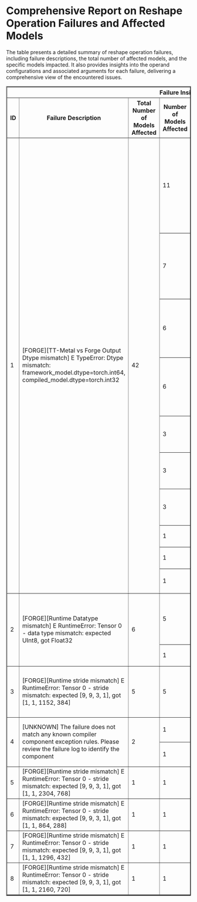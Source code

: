 <h1>Comprehensive Report on Reshape Operation Failures and Affected Models</h1>
<p>The table presents a detailed summary of reshape operation failures, including failure descriptions, the total number of affected models, and the specific models impacted. It also provides insights into the operand configurations and associated arguments for each failure, delivering a comprehensive view of the encountered issues.</p>
<table border="2">
	<thead>
		<tr style="text-align: center;">
			<th colspan="5">Failure Insight and Impacted Models</th>
			<th colspan="2">Reshape Operation Details</th>
		</tr>
		<tr style="text-align: center;">
			<th>ID</th>
			<th>Failure Description</th>
			<th>Total Number of Models Affected</th>
			<th>Number of Models Affected</th>
			<th>Affected Models</th>
			<th>Operands</th>
			<th>Arguments</th>
		</tr>
	</thead>
	<tbody>
		<tr>
			<td rowspan="10">1</td>
			<td rowspan="10">[FORGE][TT-Metal vs Forge Output Dtype mismatch] E                   TypeError: Dtype mismatch: framework_model.dtype=torch.int64, compiled_model.dtype=torch.int32</td>
			<td rowspan="10">42</td>
			<td>11</td>
			<td><ul><li>pt_whisper_openai_whisper_tiny_speech_recognition_hf</li><li>pt_whisper_openai_whisper_large_speech_recognition_hf</li><li>pt_whisper_openai_whisper_base_speech_recognition_hf</li><li>pt_t5_t5_large_text_gen_hf</li><li>pt_t5_google_flan_t5_small_text_gen_hf</li><li>pt_whisper_openai_whisper_medium_speech_recognition_hf</li><li>pt_t5_google_flan_t5_base_text_gen_hf</li><li>pt_whisper_openai_whisper_small_speech_recognition_hf</li><li>pt_t5_google_flan_t5_large_text_gen_hf</li><li>pt_t5_t5_small_text_gen_hf</li><li>pt_t5_t5_base_text_gen_hf</li></ul></td>
			<td>Operand(type=Activation, shape=(1, 1), dtype=int64)</td>
			<td>shape : (1, 1)</td>
		</tr>
		<tr>
			<td>7</td>
			<td><ul><li>pt_opt_facebook_opt_125m_clm_hf</li><li>pt_opt_facebook_opt_350m_clm_hf</li><li>pt_xglm_facebook_xglm_1_7b_clm_hf</li><li>pt_gpt2_gpt2_text_gen_hf</li><li>pt_xglm_facebook_xglm_564m_clm_hf</li><li>pt_bart_facebook_bart_large_mnli_seq_cls_hf</li><li>pt_opt_facebook_opt_1_3b_clm_hf</li></ul></td>
			<td>Operand(type=Activation, shape=(1, 256), dtype=int64)</td>
			<td>shape : (1, 256)</td>
		</tr>
		<tr>
			<td>6</td>
			<td><ul><li>pt_opt_facebook_opt_1_3b_seq_cls_hf</li><li>pt_opt_facebook_opt_350m_qa_hf</li><li>pt_opt_facebook_opt_125m_seq_cls_hf</li><li>pt_opt_facebook_opt_125m_qa_hf</li><li>pt_opt_facebook_opt_1_3b_qa_hf</li><li>pt_opt_facebook_opt_350m_seq_cls_hf</li></ul></td>
			<td>Operand(type=Activation, shape=(1, 32), dtype=int64)</td>
			<td>shape : (1, 32)</td>
		</tr>
		<tr>
			<td>6</td>
			<td><ul><li>pt_t5_t5_large_text_gen_hf</li><li>pt_t5_google_flan_t5_small_text_gen_hf</li><li>pt_t5_google_flan_t5_base_text_gen_hf</li><li>pt_t5_google_flan_t5_large_text_gen_hf</li><li>pt_t5_t5_small_text_gen_hf</li><li>pt_t5_t5_base_text_gen_hf</li></ul></td>
			<td>Operand(type=Activation, shape=(1, 61), dtype=int64)</td>
			<td>shape : (1, 61)</td>
		</tr>
		<tr>
			<td>3</td>
			<td><ul><li>pt_stereo_facebook_musicgen_medium_music_generation_hf</li><li>pt_stereo_facebook_musicgen_small_music_generation_hf</li><li>pt_stereo_facebook_musicgen_large_music_generation_hf</li></ul></td>
			<td>Operand(type=Activation, shape=(8, 1), dtype=int64)</td>
			<td>shape : (2, 4, 1)</td>
		</tr>
		<tr>
			<td>3</td>
			<td><ul><li>pt_stereo_facebook_musicgen_medium_music_generation_hf</li><li>pt_stereo_facebook_musicgen_small_music_generation_hf</li><li>pt_stereo_facebook_musicgen_large_music_generation_hf</li></ul></td>
			<td>Operand(type=Activation, shape=(2, 1, 1), dtype=int64)</td>
			<td>shape : (2, 1)</td>
		</tr>
		<tr>
			<td>3</td>
			<td><ul><li>pt_stereo_facebook_musicgen_medium_music_generation_hf</li><li>pt_stereo_facebook_musicgen_small_music_generation_hf</li><li>pt_stereo_facebook_musicgen_large_music_generation_hf</li></ul></td>
			<td>Operand(type=Activation, shape=(2, 13), dtype=int64)</td>
			<td>shape : (2, 13)</td>
		</tr>
		<tr>
			<td>1</td>
			<td><ul><li>pt_clip_openai_clip_vit_base_patch32_text_gen_hf_text</li></ul></td>
			<td>Operand(type=Activation, shape=(2, 7), dtype=int64)</td>
			<td>shape : (2, 7)</td>
		</tr>
		<tr>
			<td>1</td>
			<td><ul><li>pt_nanogpt_financialsupport_nanogpt_text_gen_hf</li></ul></td>
			<td>Operand(type=Activation, shape=(1, 7), dtype=int64)</td>
			<td>shape : (1, 7)</td>
		</tr>
		<tr>
			<td>1</td>
			<td><ul><li>pt_swin_microsoft_swin_tiny_patch4_window7_224_img_cls_hf</li></ul></td>
			<td>Operand(type=Constant, name=swin.encoder.layers.0.blocks.0.attention.self.relative_position_index, dtype=int64)</td>
			<td>shape : (2401,)</td>
		</tr>
		<tr>
			<td rowspan="2">2</td>
			<td rowspan="2">[FORGE][Runtime Datatype mismatch] E       RuntimeError: Tensor 0 - data type mismatch: expected UInt8, got Float32</td>
			<td rowspan="2">6</td>
			<td>5</td>
			<td><ul><li>pt_distilbert_davlan_distilbert_base_multilingual_cased_ner_hrl_token_cls_hf</li><li>pt_distilbert_distilbert_base_uncased_mlm_hf</li><li>pt_distilbert_distilbert_base_uncased_finetuned_sst_2_english_seq_cls_hf</li><li>pt_distilbert_distilbert_base_cased_mlm_hf</li><li>pt_distilbert_distilbert_base_multilingual_cased_mlm_hf</li></ul></td>
			<td>Operand(type=Activation, shape=(1, 128), dtype=uint1)</td>
			<td>shape : (1, 1, 1, 128)</td>
		</tr>
		<tr>
			<td>1</td>
			<td><ul><li>pt_distilbert_distilbert_base_cased_distilled_squad_qa_hf</li></ul></td>
			<td>Operand(type=Activation, shape=(1, 384), dtype=uint1)</td>
			<td>shape : (1, 1, 1, 384)</td>
		</tr>
		<tr>
			<td rowspan="1">3</td>
			<td rowspan="1">[FORGE][Runtime stride mismatch] E       RuntimeError: Tensor 0 - stride mismatch: expected [9, 9, 3, 1], got [1, 1, 1152, 384]</td>
			<td rowspan="1">5</td>
			<td>5</td>
			<td><ul><li>pt_mobilenetv2_basic_img_cls_torchhub</li><li>pt_mobilenetv2_mobilenetv2_100_img_cls_timm</li><li>pt_mobilnet_v1_google_mobilenet_v1_0_75_192_img_cls_hf</li><li>pt_mobilenetv2_google_mobilenet_v2_1_0_224_img_cls_hf</li><li>pt_mobilnetv2_google_deeplabv3_mobilenet_v2_1_0_513_img_cls_hf</li></ul></td>
			<td>Operand(type=Parameter, shape=(384, 1, 3, 3), dtype=float32)</td>
			<td>shape : (384, 1, 3, 3)</td>
		</tr>
		<tr>
			<td rowspan="2">4</td>
			<td rowspan="2">[UNKNOWN] The failure does not match any known compiler component exception rules. Please review the failure log to identify the component</td>
			<td rowspan="2">2</td>
			<td>1</td>
			<td><ul><li>pt_whisper_openai_whisper_medium_speech_recognition_hf</li></ul></td>
			<td>Operand(type=Parameter, shape=(1024, 1024, 3), dtype=float32)</td>
			<td>shape : (1024, 1024, 3, 1)</td>
		</tr>
		<tr>
			<td>1</td>
			<td><ul><li>pt_whisper_openai_whisper_large_speech_recognition_hf</li></ul></td>
			<td>Operand(type=Parameter, shape=(1280, 1280, 3), dtype=float32)</td>
			<td>shape : (1280, 1280, 3, 1)</td>
		</tr>
		<tr>
			<td rowspan="1">5</td>
			<td rowspan="1">[FORGE][Runtime stride mismatch] E       RuntimeError: Tensor 0 - stride mismatch: expected [9, 9, 3, 1], got [1, 1, 2304, 768]</td>
			<td rowspan="1">1</td>
			<td>1</td>
			<td><ul><li>pt_mobilnet_v1_google_mobilenet_v1_0_75_192_img_cls_hf</li></ul></td>
			<td>Operand(type=Parameter, shape=(768, 1, 3, 3), dtype=float32)</td>
			<td>shape : (768, 1, 3, 3)</td>
		</tr>
		<tr>
			<td rowspan="1">6</td>
			<td rowspan="1">[FORGE][Runtime stride mismatch] E       RuntimeError: Tensor 0 - stride mismatch: expected [9, 9, 3, 1], got [1, 1, 864, 288]</td>
			<td rowspan="1">1</td>
			<td>1</td>
			<td><ul><li>pt_mobilenetv2_google_mobilenet_v2_0_75_160_img_cls_hf</li></ul></td>
			<td>Operand(type=Parameter, shape=(288, 1, 3, 3), dtype=float32)</td>
			<td>shape : (288, 1, 3, 3)</td>
		</tr>
		<tr>
			<td rowspan="1">7</td>
			<td rowspan="1">[FORGE][Runtime stride mismatch] E       RuntimeError: Tensor 0 - stride mismatch: expected [9, 9, 3, 1], got [1, 1, 1296, 432]</td>
			<td rowspan="1">1</td>
			<td>1</td>
			<td><ul><li>pt_mobilenetv2_google_mobilenet_v2_0_75_160_img_cls_hf</li></ul></td>
			<td>Operand(type=Parameter, shape=(432, 1, 3, 3), dtype=float32)</td>
			<td>shape : (432, 1, 3, 3)</td>
		</tr>
		<tr>
			<td rowspan="1">8</td>
			<td rowspan="1">[FORGE][Runtime stride mismatch] E       RuntimeError: Tensor 0 - stride mismatch: expected [9, 9, 3, 1], got [1, 1, 2160, 720]</td>
			<td rowspan="1">1</td>
			<td>1</td>
			<td><ul><li>pt_mobilenetv2_google_mobilenet_v2_0_75_160_img_cls_hf</li></ul></td>
			<td>Operand(type=Parameter, shape=(720, 1, 3, 3), dtype=float32)</td>
			<td>shape : (720, 1, 3, 3)</td>
		</tr>
	</tbody>
</table>
